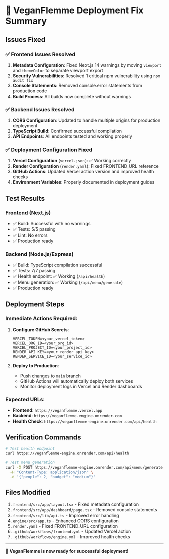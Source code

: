 # 🚀 VeganFlemme Deployment Fix Summary

## Issues Fixed

### ✅ Frontend Issues Resolved
1. **Metadata Configuration**: Fixed Next.js 14 warnings by moving `viewport` and `themeColor` to separate viewport export
2. **Security Vulnerabilities**: Resolved 1 critical npm vulnerability using `npm audit fix`
3. **Console Statements**: Removed console.error statements from production code
4. **Build Process**: All builds now complete without warnings

### ✅ Backend Issues Resolved
1. **CORS Configuration**: Updated to handle multiple origins for production deployment
2. **TypeScript Build**: Confirmed successful compilation
3. **API Endpoints**: All endpoints tested and working properly

### ✅ Deployment Configuration Fixed
1. **Vercel Configuration** (`vercel.json`): ✅ Working correctly
2. **Render Configuration** (`render.yaml`): Fixed FRONTEND_URL reference
3. **GitHub Actions**: Updated Vercel action version and improved health checks
4. **Environment Variables**: Properly documented in deployment guides

## Test Results

### Frontend (Next.js)
- ✅ Build: Successful with no warnings
- ✅ Tests: 5/5 passing
- ✅ Lint: No errors
- ✅ Production ready

### Backend (Node.js/Express)
- ✅ Build: TypeScript compilation successful
- ✅ Tests: 7/7 passing
- ✅ Health endpoint: ✅ Working (`/api/health`)
- ✅ Menu generation: ✅ Working (`/api/menu/generate`)
- ✅ Production ready

## Deployment Steps

### Immediate Actions Required:
1. **Configure GitHub Secrets**:
   ```
   VERCEL_TOKEN=<your_vercel_token>
   VERCEL_ORG_ID=<your_org_id>
   VERCEL_PROJECT_ID=<your_project_id>
   RENDER_API_KEY=<your_render_api_key>
   RENDER_SERVICE_ID=<your_service_id>
   ```

2. **Deploy to Production**:
   - Push changes to `main` branch
   - GitHub Actions will automatically deploy both services
   - Monitor deployment logs in Vercel and Render dashboards

### Expected URLs:
- **Frontend**: `https://veganflemme.vercel.app`
- **Backend**: `https://veganflemme-engine.onrender.com`
- **Health Check**: `https://veganflemme-engine.onrender.com/api/health`

## Verification Commands

```bash
# Test health endpoint
curl https://veganflemme-engine.onrender.com/api/health

# Test menu generation
curl -X POST https://veganflemme-engine.onrender.com/api/menu/generate \
  -H "Content-Type: application/json" \
  -d '{"people": 2, "budget": "medium"}'
```

## Files Modified

1. `frontend/src/app/layout.tsx` - Fixed metadata configuration
2. `frontend/src/app/dashboard/page.tsx` - Removed console statements
3. `frontend/src/lib/api.ts` - Improved error handling
4. `engine/src/app.ts` - Enhanced CORS configuration
5. `render.yaml` - Fixed FRONTEND_URL configuration
6. `.github/workflows/frontend.yml` - Updated Vercel action
7. `.github/workflows/engine.yml` - Improved health checks

---

🌱 **VeganFlemme is now ready for successful deployment!**